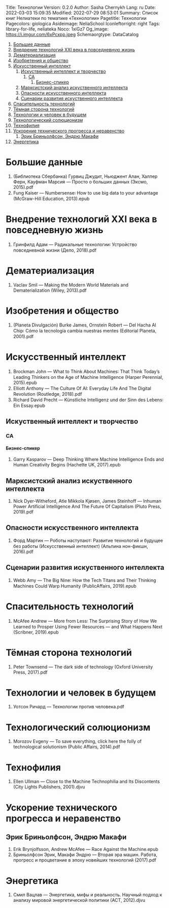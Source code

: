 Title: Технологии
Version: 0.2.0
Author: Sasha Chernykh
Lang: ru
Date: 2022-03-03 15:09:35
Modified: 2022-07-29 08:53:01
Summary: Список книг Нелиатеки по тематике «Технологии»
Pagetitle: Технологии
Pagecolors: giologica
Asideimage: NeliaSchool
Iconleftorright: right
Tags: library-for-life, neliateka
Noco: 1xiGz7
Og_image: https://i.imgur.com/6xPcxpp.jpeg
Schemaorgtype: DataCatalog

<!-- MarkdownTOC -->

1. [Большие данные](#Большие-данные)
1. [Внедрение технологий XXI века в повседневную жизнь](#Внедрение-технологий-XXI-века-в-повседневную-жизнь)
1. [Дематериализация](#Дематериализация)
1. [Изобретения и общество](#Изобретения-и-общество)
1. [Искусственный интеллект](#Искусственный-интеллект)
	1. [Искуственный интеллект и творчество](#Искуственный-интеллект-и-творчество)
		1. [CA](#CA)
			1. [Бизнес-спикер](#Бизнес-спикер)
	1. [Марксистский анализ искуственного интеллекта](#Марксистский-анализ-искуственного-интеллекта)
	1. [Опасности искусственного интеллекта](#Опасности-искусственного-интеллекта)
	1. [Сценарии развития искуственного интеллекта](#Сценарии-развития-искуственного-интеллекта)
1. [Спасительность технологий](#Спасительность-технологий)
1. [Тёмная сторона технологий](#Тёмная-сторона-технологий)
1. [Технологии и человек в будущем](#Технологии-и-человек-в-будущем)
1. [Технологический солюционизм](#Технологический-солюционизм)
1. [Технофилия](#Технофилия)
1. [Ускорение технического прогресса и неравенство](#Ускорение-технического-прогресса-и-неравенство)
	1. [Эрик Бриньолфсон, Эндрю Макафи](#Эрик-Бриньолфсон-Эндрю-Макафи)
1. [Энергетика](#Энергетика)

<!-- /MarkdownTOC -->

<a id="Большие-данные"></a>
# Большие данные

1. (Библиотека Сбербанка) Гурвиц Джудит, Ньюджент Алан, Халпер Ферн, Кауфман Марсия — Просто о больших данных (Эксмо, 2015).pdf
1. Fung Kaiser — Numbersense꞉ How to use big data to your advantage (McGraw-Hill Education, 2013).epub

<a id="Внедрение-технологий-XXI-века-в-повседневную-жизнь"></a>
# Внедрение технологий XXI века в повседневную жизнь

1. Гринфилд Адам — Радикальные технологии꞉ Устройство повседневной жизни (Дело, 2018).pdf

<a id="Дематериализация"></a>
# Дематериализация

1. Vaclav Smil — Making the Modern World Materials and Dematerialization (Wiley, 2013).pdf

<a id="Изобретения-и-общество"></a>
# Изобретения и общество

1. (Planeta Divulgación) Burke James, Ornstein Robert — Del Hacha Al Chip꞉ Cómo la tecnología cambia nuestras mentes (Editorial Planeta, 2001).pdf

<a id="Искусственный-интеллект"></a>
# Искусственный интеллект

1. Brockman John — What to Think About Machines꞉ That Think Today’s Leading Thinkers on the Age of Machine Intelligence (Harper Perennial, 2015).epub
1. Elliott Anthony — The Culture Of AI꞉ Everyday Life And The Digital Revolution (Routledge, 2018).pdf
1. Richard David Precht — Künstliche Intelligenz und der Sinn des Lebens꞉ Ein Essay.epub

<a id="Искуственный-интеллект-и-творчество"></a>
## Искуственный интеллект и творчество

<a id="CA"></a>
### CA

<a id="Бизнес-спикер"></a>
#### Бизнес-спикер

1. Garry Kasparov — Deep Thinking Where Machine Intelligence Ends and Human Creativity Begins (Hachette UK, 2017).epub

<a id="Марксистский-анализ-искуственного-интеллекта"></a>
## Марксистский анализ искуственного интеллекта

1. Nick Dyer-Witheford, Atle Mikkola Kjøsen, James Steinhoff — Inhuman Power Artificial Intelligence And The Future Of Capitalism (Pluto Press, 2019).pdf

<a id="Опасности-искусственного-интеллекта"></a>
## Опасности искусственного интеллекта

1. Форд Мартин — Роботы наступают꞉ Развитие технологий и будущее без работы (Искусственный интеллект) (Альпина нон-фикшн, 2016).pdf

<a id="Сценарии-развития-искуственного-интеллекта"></a>
## Сценарии развития искуственного интеллекта

1. Webb Amy — The Big Nine꞉ How the Tech Titans and Their Thinking Machines Could Warp Humanity (PublicAffairs, 2019).epub

<a id="Спасительность-технологий"></a>
# Спасительность технологий

1. McAfee Andrew — More from Less꞉ The Surprising Story of How We Learned to Prosper Using Fewer Resources — and What Happens Next (Scribner, 2019).epub

<a id="Тёмная-сторона-технологий"></a>
# Тёмная сторона технологий

1. Peter Townsend — The dark side of technology (Oxford University Press, 2017).pdf

<a id="Технологии-и-человек-в-будущем"></a>
# Технологии и человек в будущем

1. Уотсон Ричард — Технологии против человека.pdf

<a id="Технологический-солюционизм"></a>
# Технологический солюционизм

1. Morozov Evgeny — To save everything, click here the folly of technological solutionism (Public Affairs, 2014).pdf

<a id="Технофилия"></a>
# Технофилия

1. Ellen Ullman — Close to the Machine Technophilia and Its Discontents (City Lights Publishers, 2001).djvu

<a id="Ускорение-технического-прогресса-и-неравенство"></a>
# Ускорение технического прогресса и неравенство

<a id="Эрик-Бриньолфсон-Эндрю-Макафи"></a>
## Эрик Бриньолфсон, Эндрю Макафи

1. Erik Brynjolfsson, Andrew McAfee — Race Against the Machine.epub
1. Бриньолфсон Эрик, Макафи Эндрю — Вторая эра машин. Работа, прогресс и процветание в эпоху новейших технологий (2017).pdf

<a id="Энергетика"></a>
# Энергетика

1. Смил Вацлав — Энергетика, мифы и реальность. Научный подход к анализу мировой энергетической политики (АСТ, 2012).djvu
